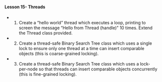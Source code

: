 #### Lesson 15- Threads
 - 1. Create a “hello world” thread which executes a loop, printing to screen the message “Hello from
 Thread (handle)” 10 times. Extend the Thread class provided.
 - 2. Create a thread-safe Binary Search Tree class which uses a single lock to ensure only one thread
 at a time can insert comparable objects (this is coarse-grained locking).
 - 3. Create a thread-safe Binary Search Tree class which uses a lock-per-node so that threads can
 insert comparable objects concurrently (this is fine-grained locking).
